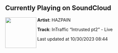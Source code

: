 ## Currently Playing on SoundCloud

[<img align="left" width="100" src="https://i1.sndcdn.com/artworks-3gnbKvzqr2WVuyQv-NzSk3Q-t500x500.jpg">](https://soundcloud.com/hazbanger/intraffic-intrusted-pt2)

**Artist**: HAZPAIN 

**Track**: InTraffic “Intrusted pt2” - Live

Last updated at 10/30/2023 08:44
